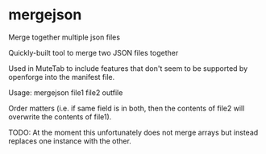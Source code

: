 mergejson
=========

Merge together multiple json files 

Quickly-built tool to merge two JSON files together

Used in MuteTab to include features that don't seem to be supported by openforge into the manifest file.

Usage: mergejson file1 file2 outfile

Order matters (i.e. if same field is in both, then the contents of file2 will overwrite the contents of file1).

TODO: At the moment this unfortunately does not merge arrays but instead replaces one instance with the other.

